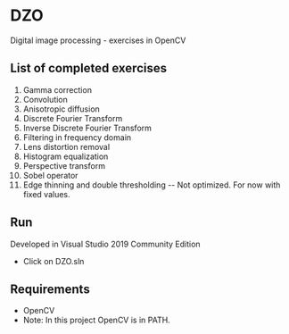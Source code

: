 # DZO
 Digital image processing - exercises in OpenCV

 ## List of completed exercises
 1) Gamma correction
 2) Convolution
 3) Anisotropic diffusion
 4) Discrete Fourier Transform
 5) Inverse Discrete Fourier Transform
 6) Filtering in frequency domain
 7) Lens distortion removal
 8) Histogram equalization
 9) Perspective transform
 10) Sobel operator
 11) Edge thinning and double thresholding -- Not optimized. For now with fixed values.

 ## Run
 Developed in Visual Studio 2019 Community Edition
 * Click on DZO.sln

## Requirements
* OpenCV
* Note: In this project OpenCV is in PATH.
